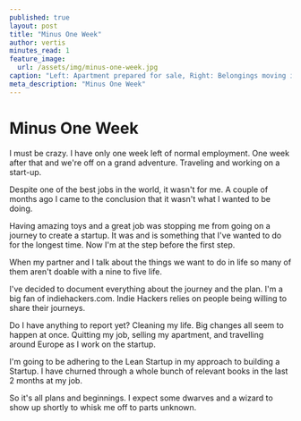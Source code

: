 ```yaml
---
published: true
layout: post
title: "Minus One Week"
author: vertis
minutes_read: 1
feature_image:
  url: /assets/img/minus-one-week.jpg
caption: "Left: Apartment prepared for sale, Right: Belongings moving into Storage"
meta_description: "Minus One Week"
---
```

# Minus One Week

I must be crazy. I have only one week left of normal employment. One week after that and we're off on a grand adventure. Traveling and working on a start-up.

Despite one of the best jobs in the world, it wasn't for me. A couple of months ago I came to the conclusion that it wasn't what I wanted to be doing.

Having amazing toys and a great job was stopping me from going on a journey to create a startup. It was and is something that I've wanted to do for the longest time. Now I'm at the step before the first step.

When my partner and I talk about the things we want to do in life so many of them aren't doable with a nine to five life. 

I've decided to document everything about the journey and the plan. I'm a big fan of indiehackers.com. Indie Hackers relies on people being willing to share their journeys.

Do I have anything to report yet? Cleaning my life. Big changes all seem to happen at once. Quitting my job, selling my apartment, and travelling around Europe as I work on the startup.

I'm going to be adhering to the Lean Startup in my approach to building a Startup. I have churned through a whole bunch of relevant books in the last 2 months at my job.

So it's all plans and beginnings. I expect some dwarves and a wizard to show up shortly to whisk me off to parts unknown.